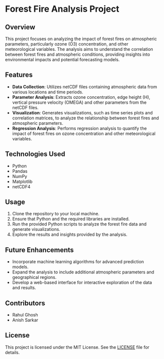 # Forest Fire Analysis Project

## Overview
This project focuses on analyzing the impact of forest fires on atmospheric parameters, particularly ozone (O3) concentration, and other meteorological variables. The analysis aims to understand the correlation between forest fires and atmospheric conditions, providing insights into environmental impacts and potential forecasting models.

## Features
- **Data Collection**: Utilizes netCDF files containing atmospheric data from various locations and time periods.
- **Parameter Analysis**: Extracts ozone concentration, edge height (H), vertical pressure velocity (OMEGA) and other parameters from the netCDF files.
- **Visualization**: Generates visualizations, such as time series plots and correlation matrices, to analyze the relationship between forest fires and atmospheric parameters.
- **Regression Analysis**: Performs regression analysis to quantify the impact of forest fires on ozone concentration and other meteorological variables.

## Technologies Used
- Python
- Pandas
- NumPy
- Matplotlib
- netCDF4

## Usage
1. Clone the repository to your local machine.
2. Ensure that Python and the required libraries are installed.
3. Run the provided Python scripts to analyze the forest fire data and generate visualizations.
4. Explore the results and insights provided by the analysis.

## Future Enhancements
- Incorporate machine learning algorithms for advanced prediction models.
- Expand the analysis to include additional atmospheric parameters and geographical regions.
- Develop a web-based interface for interactive exploration of the data and results.

## Contributors
- Rahul Ghosh
- Anish Sarkar

## License
This project is licensed under the MIT License. See the [LICENSE](LICENSE) file for details.
